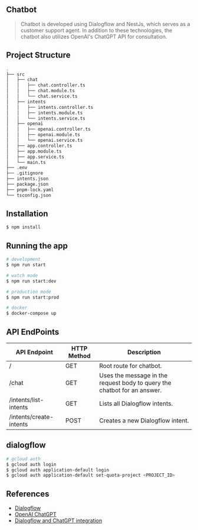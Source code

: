 ## Chatbot

> Chatbot is developed using Dialogflow and NestJs, which serves as a customer support agent. In addition to these technologies, the chatbot also utilizes OpenAI's ChatGPT API for consultation. 

<!-- The combination of these tools allows the chatbot to understand and respond to customer inquiries in a natural and efficient manner, providing a seamless support experience for SayF's users. -->

## Project Structure

```bash 
.
├── src
│   ├── chat
│   │   ├── chat.controller.ts
│   │   ├── chat.module.ts
│   │   └── chat.service.ts
│   ├── intents
│   │   ├── intents.controller.ts
│   │   ├── intents.module.ts
│   │   └── intents.service.ts
│   ├── openai
│   │   ├── openai.controller.ts
│   │   ├── openai.module.ts
│   │   └── openai.service.ts
│   ├── app.controller.ts
│   ├── app.module.ts
│   ├── app.service.ts
│   └── main.ts
├── .env
├── .gitignore
├── intents.json
├── package.json
├── pnpm-lock.yaml
└── tsconfig.json
```

## Installation

```bash
$ npm install
```

## Running the app

```bash
# development
$ npm run start

# watch mode
$ npm run start:dev

# production mode
$ npm run start:prod

# docker
$ docker-compose up
```

## API EndPoints

| API Endpoint            | HTTP Method | Description                                                       |
| -----------------------| -----------| ----------------------------------------------------------------- |
| /                      | GET        | Root route for chatbot.                                           |
| /chat                  | GET        | Uses the message in the request body to query the chatbot for an answer. |
| /intents/list-intents  | GET        | Lists all Dialogflow intents.                                     |
| /intents/create-intents| POST       | Creates a new Dialogflow intent.                                  |


## dialogflow
```bash
# gcloud auth
$ gcloud auth login
$ gcloud auth application-default login
$ gcloud auth application-default set-quota-project <PROJECT_ID>
```


## References

- [Dialogflow](https://cloud.google.com/dialogflow/es/docs/quick)
- [OpenAI ChatGPT](https://platform.openai.com/docs/api-reference/introduction)
- [Dialogflow and ChatGPT integration](https://blog.botcopy.com/dialogflow-chatgpt-7becde45f008)